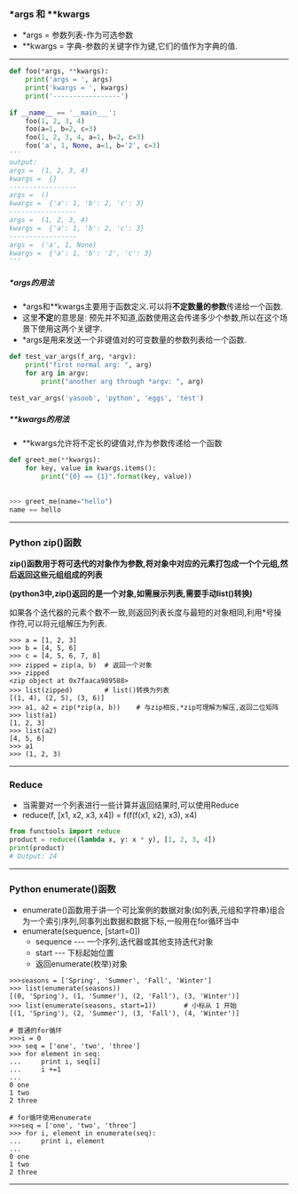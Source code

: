### \*args 和 \*\*kwargs

* \*args = 参数列表-作为可选参数
* *\*kwargs = 字典-参数的关键字作为键,它们的值作为字典的值.

***

```python
def foo(*args, **kwargs):
    print('args = ', args)
    print('kwargs = ', kwargs)
    print('-----------------')
 
if __name__ == '__main___':
    foo(1, 2, 3, 4)
    foo(a=1, b=2, c=3)
    foo(1, 2, 3, 4, a=1, b=2, c=3)
    foo('a', 1, None, a=1, b='2', c=3)
'''
output:
args =  (1, 2, 3, 4)
kwargs =  {}
-----------------
args =  ()
kwargs =  {'a': 1, 'b': 2, 'c': 3}
-----------------
args =  (1, 2, 3, 4)
kwargs =  {'a': 1, 'b': 2, 'c': 3}
-----------------
args =  ('a', 1, None)
kwargs =  {'a': 1, 'b': '2', 'c': 3}
'''
```

#####  \*args的用法

* \*args和\*\*kwargs主要用于函数定义.可以将**不定数量的参数**传递给一个函数.
* 这里**不定**的意思是: 预先并不知道,函数使用这会传递多少个参数,所以在这个场景下使用这两个关键字.
* \*args是用来发送一个非键值对的可变数量的参数列表给一个函数.

```python
def test_var_args(f_arg, *argv):
    print("first normal arg: ", arg)
    for arg in argv:
        print("another arg through *argv: ", arg)
        
test_var_args('yasoob', 'python', 'eggs', 'test')
```

##### \*\*kwargs的用法

* \*\*kwargs允许将不定长的键值对,作为参数传递给一个函数

```python
def greet_me(**kwargs):
    for key, value in kwargs.items():
        print("{0} == {1}".format(key, value))
        
        
>>> greet_me(name="hello")
name == hello
```



***

### Python zip()函数

**zip()函数用于将可迭代的对象作为参数,将对象中对应的元素打包成一个个元组,然后返回这些元组组成的列表**

**(python3中,zip()返回的是一个对象,如需展示列表,需要手动list()转换)**

如果各个迭代器的元素个数不一致,则返回列表长度与最短的对象相同,利用\*号操作符,可以将元组解压为列表.

```shell
>>> a = [1, 2, 3]
>>> b = [4, 5, 6]
>>> c = [4, 5, 6, 7, 8]
>>> zipped = zip(a, b)  # 返回一个对象
>>> zipped
<zip object at 0x7faaca989588>
>>> list(zipped)        # list()转换为列表
[(1, 4), (2, 5), (3, 6)]
>>> a1, a2 = zip(*zip(a, b))    # 与zip相反,*zip可理解为解压,返回二位矩阵
>>> list(a1)
[1, 2, 3]
>>> list(a2)
[4, 5, 6]
>>> a1
>>> (1, 2, 3)
```



***

### Reduce

* 当需要对一个列表进行一些计算并返回结果时,可以使用Reduce
* reduce(f, [x1, x2, x3, x4]) = f(f(f(x1, x2), x3), x4)

```python
from functools import reduce
product = reduce((lambda x, y: x * y), [1, 2, 3, 4])
print(product)
# Output: 24
```



***

### Python enumerate()函数

* enumerate()函数用于讲一个可比案例的数据对象(如列表,元组和字符串)组合为一个索引序列,同事列出数据和数据下标,一般用在for循环当中
* enumerate(sequence, [start=0])
  - sequence --- 一个序列,迭代器或其他支持迭代对象
  - start --- 下标起始位置
  - 返回enumerate(枚举)对象

```shell
>>>seasons = ['Spring', 'Summer', 'Fall', 'Winter']
>>> list(enumerate(seasons))
[(0, 'Spring'), (1, 'Summer'), (2, 'Fall'), (3, 'Winter')]
>>> list(enumerate(seasons, start=1))       # 小标从 1 开始
[(1, 'Spring'), (2, 'Summer'), (3, 'Fall'), (4, 'Winter')]

# 普通的for循环
>>>i = 0
>>> seq = ['one', 'two', 'three']
>>> for element in seq:
...     print i, seq[i]
...     i +=1
... 
0 one
1 two
2 three

# for循环使用enumerate
>>>seq = ['one', 'two', 'three']
>>> for i, element in enumerate(seq):
...     print i, element
... 
0 one
1 two
2 three
```



***

